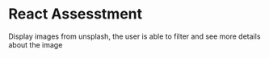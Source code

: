 # React Assesstment

Display images from unsplash, the user is able to filter and see more details about the image
